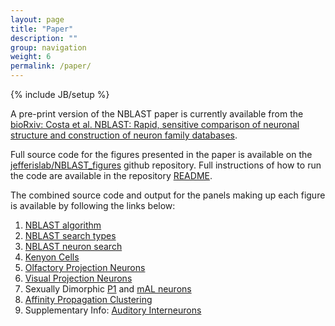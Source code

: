 ```yaml
---
layout: page
title: "Paper"
description: ""
group: navigation
weight: 6
permalink: /paper/
---
```

{% include JB/setup %}

A pre-print version of the NBLAST paper is currently available from the [bioRxiv: Costa et al. NBLAST: Rapid, sensitive comparison of neuronal structure and construction of neuron family databases](http://dx.doi.org/10.1101/006346).

Full source code for the figures presented in the paper is available on the [jefferislab/NBLAST_figures](https://github.com/jefferislab/NBLAST_figures/) github repository.
Full instructions of how to run the code are available in the repository [README](https://github.com/jefferislab/NBLAST_figures/blob/master/README.md).

The combined source code and output for the panels making up each figure is available by following the links below:

1. [NBLAST algorithm](../../knitr/NBLAST_algorithm.html)
2. [NBLAST search types](../../knitr/NBLAST_search.html)
3. [NBLAST neuron search ](../../knitr/Neuron_search.html)
4. [Kenyon Cells](../../knitr/KenyonCellAnalysis.html)
5. [Olfactory Projection Neurons](../../knitr/Classic_clusters_PN.html)
6. [Visual Projection Neurons](../../knitr/VPNNeuronClusters.html)
7. Sexually Dimorphic [P1](../../knitr/P1Clustersv2.html) and [mAL neurons](../../knitr/mAL.html)
8. [Affinity Propagation Clustering](../../knitr/APClustering.html)
9. Supplementary Info: [Auditory Interneurons](../../knitr/FullAudInterneuronAnalysis.html)
